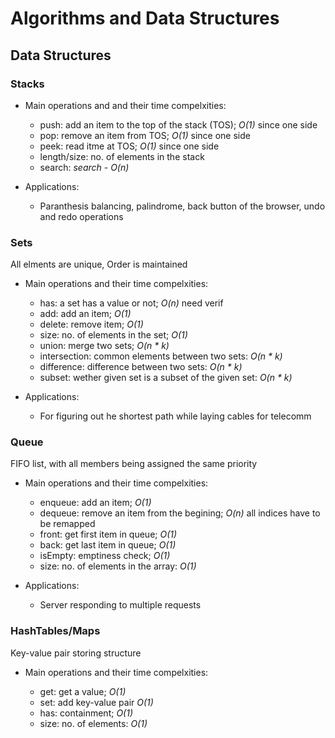 # Algorithms and Data Structures

## Data Structures

### Stacks

- Main operations and and their time compelxities:

  - push: add an item to the top of the stack (TOS); *O(1)* since one side
  - pop: remove an item from TOS; *O(1)* since one side
  - peek: read itme at TOS; *O(1)* since one side
  - length/size: no. of elements in the stack
  - search: _search_ - *O(n)*

- Applications:

  - Paranthesis balancing, palindrome, back button of the browser, undo and redo operations

### Sets

  All elments are unique, Order is maintained

- Main operations and their time compelxities:

  - has: a set has a value or not; *O(n)* need verif
  - add: add an item; *O(1)*
  - delete: remove item; *O(1)*
  - size: no. of elements in the set; *O(1)*
  - union: merge two sets; *O(n * k)*
  - intersection: common elements between two sets: *O(n * k)*
  - difference: difference between two sets: *O(n * k)*
  - subset: wether given set is a subset of the given set: *O(n * k)*

- Applications:

  - For figuring out he shortest path while laying cables for telecomm

### Queue

  FIFO list, with all members being assigned the same priority

- Main operations and their time compelxities:

  - enqueue: add an item; *O(1)*
  - dequeue: remove an item from the begining; *O(n)* all indices have to be remapped
  - front: get first item in queue; *O(1)*
  - back: get last item in queue; *O(1)*
  - isEmpty: emptiness check; *O(1)*
  - size: no. of elements in the array: *O(1)*

- Applications:

  - Server responding to multiple requests

### HashTables/Maps

  Key-value pair storing structure

- Main operations and their time compelxities:

  - get: get a value; *O(1)*
  - set: add key-value pair *O(1)*
  - has: containment; *O(1)*
  - size: no. of elements: *O(1)*
